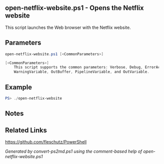 ## open-netflix-website.ps1 - Opens the Netflix website

This script launches the Web browser with the Netflix website.

## Parameters
```powershell
open-netflix-website.ps1 [<CommonParameters>]

[<CommonParameters>]
    This script supports the common parameters: Verbose, Debug, ErrorAction, ErrorVariable, WarningAction, 
    WarningVariable, OutBuffer, PipelineVariable, and OutVariable.
```

## Example
```powershell
PS> ./open-netflix-website

```

## Notes

## Related Links
https://github.com/fleschutz/PowerShell

*Generated by convert-ps2md.ps1 using the comment-based help of open-netflix-website.ps1*
